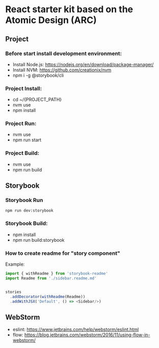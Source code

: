 # React starter kit based on the Atomic Design (ARC)

## Project
### Before start install development environment:
- Install Node.js: https://nodejs.org/en/download/package-manager/
- Install NVM: https://github.com/creationix/nvm
- npm i -g @storybook/cli

### Project Install:
- cd ~/{PROJECT_PATH}
- nvm use
- npm install

### Project Run:
- nvm use
- npm run start

### Project Build:
- nvm use
- npm run build


## Storybook
### Storybook Run
```
npm run dev:storybook
```
### Storybook Build:
- npm install
- npm run build:storybook

### How to create readme for "story component"
Example:
```js
import { withReadme } from 'storybook-readme'
import Readme from './sidebar.readme.md'


stories
  .addDecorator(withReadme(Readme))
  .addWithJSX('Default', () => <Sidebar/>)
```


## WebStorm
- eslint: https://www.jetbrains.com/help/webstorm/eslint.html
- flow: https://blog.jetbrains.com/webstorm/2016/11/using-flow-in-webstorm/
